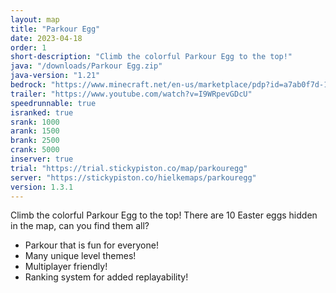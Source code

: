 ```yaml
---
layout: map
title: "Parkour Egg"
date: 2023-04-18
order: 1
short-description: "Climb the colorful Parkour Egg to the top!"
java: "/downloads/Parkour Egg.zip"
java-version: "1.21"
bedrock: "https://www.minecraft.net/en-us/marketplace/pdp?id=a7ab0f7d-1a45-4262-9a3f-e627efc779c1"
trailer: "https://www.youtube.com/watch?v=I9WRpevGDcU"
speedrunnable: true
isranked: true
srank: 1000
arank: 1500
brank: 2500
crank: 5000
inserver: true
trial: "https://trial.stickypiston.co/map/parkouregg"
server: "https://stickypiston.co/hielkemaps/parkouregg"
version: 1.3.1
---
```


Climb the colorful Parkour Egg to the top!
There are 10 Easter eggs hidden in the map, can you find them all?

- Parkour that is fun for everyone!
- Many unique level themes!
- Multiplayer friendly!
- Ranking system for added replayability!
